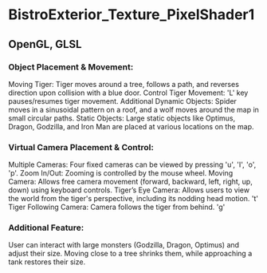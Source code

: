 # BistroExterior_Texture_PixelShader1

## OpenGL, GLSL

### Object Placement & Movement:

Moving Tiger: Tiger moves around a tree, follows a path, and reverses direction upon collision with a blue door.
Control Tiger Movement: 'L' key pauses/resumes tiger movement.
Additional Dynamic Objects: Spider moves in a sinusoidal pattern on a roof, and a wolf moves around the map in small circular paths.
Static Objects: Large static objects like Optimus, Dragon, Godzilla, and Iron Man are placed at various locations on the map.

### Virtual Camera Placement & Control:

Multiple Cameras: Four fixed cameras can be viewed by pressing 'u', 'I', 'o', 'p'.
Zoom In/Out: Zooming is controlled by the mouse wheel.
Moving Camera: Allows free camera movement (forward, backward, left, right, up, down) using keyboard controls.
Tiger’s Eye Camera: Allows users to view the world from the tiger's perspective, including its nodding head motion. 't'
Tiger Following Camera: Camera follows the tiger from behind. 'g'

### Additional Feature:
User can interact with large monsters (Godzilla, Dragon, Optimus) and adjust their size. Moving close to a tree shrinks them, while approaching a tank restores their size. 
